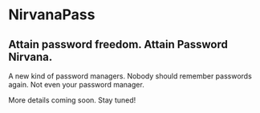 # NirvanaPass #

## Attain password freedom. Attain Password Nirvana. ##

A new kind of password managers. Nobody should remember passwords again. Not even your password manager.

More details coming soon. Stay tuned!